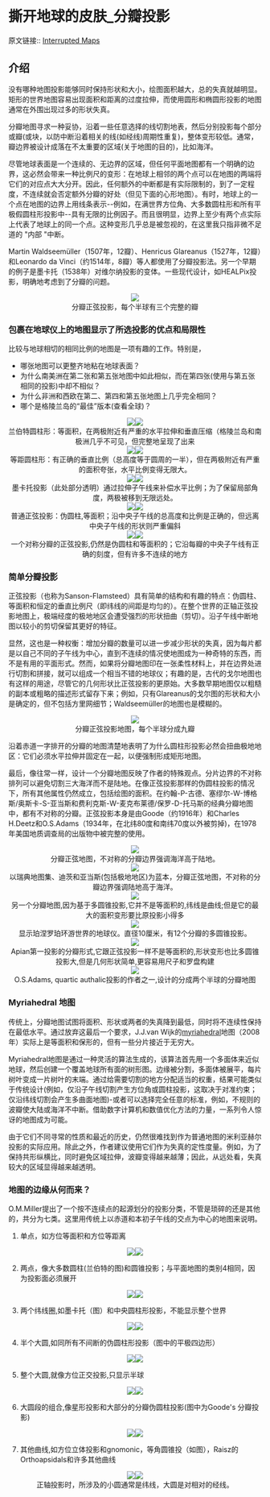 # 撕开地球的皮肤_分瓣投影
原文链接:: [Interrupted Maps](https://web.archive.org/web/20180220050732/http://www.progonos.com/furuti/MapProj/Normal/ProjInt/projInt.html)

## 介绍

没有哪种地图投影能够同时保持形状和大小，绘图面积越大，总的失真就越明显。矩形的世界地图容易出现面积和距离的过度拉伸，而使用圆形和椭圆形投影的地图通常在外围出现过多的形状失真。

分瓣地图寻求一种妥协，沿着一些任意选择的线切割地表，然后分别投影每个部分或瓣(或块，以防中断沿着相关的线(如经线)周期性重复)，整体变形较低。通常，瓣边界被设计成落在不太重要的区域(关于地图的目的)，比如海洋。

尽管地球表面是一个连续的、无边界的区域，但任何平面地图都有一个明确的边界，这必然会带来一种比例尺的变形：在地球上相邻的两个点可以在地图的两端将它们的对应点大大分开。因此，任何额外的中断都是有实际限制的，到了一定程度，不连续就会否定额外分瓣的好处（但见下面的心形地图）。有时，地球上的一个点在地图的边界上用线条表示--例如，在满世界方位角、大多数圆柱形和所有平极假圆柱形投影中--具有无限的比例因子。而且很明显，边界上至少有两个点实际上代表了地球上的同一个点。这种变形几乎总是被忽视的，在这里我只指非微不足道的 "内部 "中断。

Martin Waldseemüller（1507年，12瓣）、Henricus Glareanus（1527年，12瓣）和Leonardo da Vinci（约1514年，8瓣）等人都使用了分瓣投影法。另一个早期的例子是墨卡托（1538年）对维尔纳投影的变体。一些现代设计，如HEALPix投影，明确地考虑到了分瓣的问题。
<div align="center"><img src="./asserts/image_1625385497807_0.png"/></div> 
<center>分瓣正弦投影，每个半球有三个完整的瓣</center>

### 包裹在地球仪上的地图显示了所选投影的优点和局限性

比较与地球相切的相同比例的地图是一项有趣的工作。特别是，

  * 哪张地图可以更整齐地粘在地球表面？
  * 为什么南美洲在第二张和第五张地图中如此相似，而在第四张(使用与第五张相同的投影)中却不相似？
  * 为什么非洲和西欧在第二、第四和第五张地图上几乎完全相同？
  * 哪个是格陵兰岛的“最佳”版本(查看全球)？

<div align="center"><img src="./asserts/image_1625374003267_0.png"/><img src="./asserts/image_1625374010671_0.png"/></div> 
<center>兰伯特圆柱形：等面积，在两极附近有严重的水平拉伸和垂直压缩（格陵兰岛和南极洲几乎不可见，但完整地呈现了出来</center>
<div align="center"><img src="./asserts/image_1625374046912_0.png"/><img src="./asserts/image_1625374053131_0.png"/></div> 
<center>等距圆柱形：有正确的垂直比例（总高度等于圆周的一半），但在两极附近有严重的面积夸张，水平比例变得无限大。</center>
<div align="center"><img src="./asserts/image_1625374097739_0.png"/><img src="./asserts/image_1625374105319_0.png"/></div> 
<center>墨卡托投影（此处部分透明）通过拉伸子午线来补偿水平比例；为了保留局部角度，两极被移到无限远处。</center>
<div align="center"><img src="./asserts/image_1625385333408_0.png"/><img src="./asserts/image_1625385341935_0.png"/></div> 
<center>普通正弦投影：伪圆柱,等面积；沿中央子午线的总高度和比例是正确的，但远离中央子午线的形状则严重偏斜</center>
<div align="center"><img src="./asserts/image_1625385399109_0.png"/><img src="./asserts/image_1625385405173_0.png"/></div> 
<center>一个对称分瓣的正弦投影,仍然是伪圆柱和等面积的；它沿每瓣的中央子午线有正确的刻度，但有许多不连续的地方</center>

### 简单分瓣投影

正弦投影（也称为Sanson-Flamsteed）具有简单的结构和有趣的特点：伪圆柱、等面积和恒定的垂直比例尺（即纬线的间距是均匀的）。在整个世界的正轴正弦投影地图上，极端经度的极地地区会遭受强烈的形状扭曲（剪切）。沿子午线中断地图以较小的剪切保留其更好的特征。

显然，这也是一种权衡：增加分瓣的数量可以进一步减少形状的失真，因为每片都是以自己不同的子午线为中心，直到不连续的情况使地图成为一种奇特的东西，而不是有用的平面形式。然而，如果将分瓣地图印在一张柔性材料上，并在边界处进行切割和拼接，就可以组成一个相当不错的地球仪；有趣的是，古代的戈尔地图也有这样的用途，尽管它的几何形状比正弦投影的更原始。大多数早期地图仅以粗糙的副本或粗略的描述形式留存下来；例如，只有Glareanus的戈尔图的形状和大小是确定的，但不包括方里网细节；Waldseemüller的地图也是模糊的。

<div align="center"><img src="./asserts/image_1625385990556_0.png"/></div>
<center>分瓣正弦投影地图，每个半球分成九瓣</center>

沿着赤道一字排开的分瓣的地图清楚地表明了为什么圆柱形投影必然会扭曲极地地区：它们必须水平拉伸并固定在一起，以便强制形成矩形地图。

最后，像往常一样，设计一个分瓣地图反映了作者的特殊观点。分片边界的不对称排列可以避免切割三大海洋而不是陆地。在像正弦投影那样的伪圆柱投影的情况下，所有其他属性仍然成立，包括绘图的面积。在约翰-P-古德、塞缪尔-W-博格斯/奥斯卡-S-亚当斯和费利克斯-W-麦克布莱德/保罗-D-托马斯的经典分瓣地图中，都有不对称的分瓣。正弦投影本身是由Goode（约1916年）和Charles H.Deetz和O.S.Adams（1934年，在北纬80度和南纬70度以外被剪掉)，在1978年美国地质调查局的出版物中被完整的使用。

<div align="center"><img src="./asserts/image_1625386059846_0.png"/></div> 
<center>分瓣正弦地图，不对称的分瓣边界强调海洋高于陆地。</center>
<div align="center"><img src="./asserts/image_1625386101623_0.png"/></div> 
<center>以瑞典地图集、迪茨和亚当斯(包括极地地区)为蓝本，分瓣正弦地图，不对称的分瓣边界强调陆地高于海洋。</center>
<div align="center"><img src="./asserts/image_1625387838723_0.png"/></div>
<center>另一个分瓣地图,因为基于多圆锥投影,它并不是等面积的,纬线是曲线;但是它的最大的面积变形要比原投影小得多</center>
<div align="center"><img src="./asserts/image_1625387983604_0.png"/></div> 
<center>显示珀涅罗珀环游世界的地球仪。直径10厘米，有12个分瓣的多圆锥投影。</center>
<div align="center"><img src="./asserts/image_1625388040984_0.png"/></div> 
<center>Apian第一投影的分瓣形式,它跟正弦投影一样不是等面积的,形状变形也比多圆锥投影大,但是几何形状简单,更容易用尺子和罗盘构建</center>
<div align="center"><img src="./asserts/image_1625388170059_0.png"/></div> 
<center>O.S.Adams, quartic authalic投影的作者之一,设计的分成两个半球的分瓣地图</center>

### Myriahedral 地图

传统上，分瓣地图试图将面积、形状或两者的失真降到最低，同时将不连续性保持在最低水平。通过放弃这最后一个要求，J.J.van Wijk的[myriahedral](https://www.win.tue.nl/~vanwijk/myriahedral/)地图（2008年）实际上是等面积和保形的，但有一些分片接近于无穷大。

Myriahedral地图是通过一种灵活的算法生成的，该算法首先用一个多面体来近似地球，然后创建一个覆盖地球所有面的树形图。边缘被分割，多面体被展平，每片树叶变成一片树叶的末端。通过给需要切割的地方分配适当的权重，结果可能类似于传统设计(例如，仅沿子午线切割产生方位角或圆柱投影，这取决于对准约束；仅沿纬线切割会产生多曲面地图)-或者可以选择完全任意的标准，例如，不规则的波瓣使大陆或海洋不中断。借助数字计算机和数值优化方法的力量，一系列令人惊讶的地图成为可能。

由于它们不同寻常的性质和最近的历史，仍然很难找到作为普通地图的米利亚赫尔投影的实际应用。除此之外，作者建议使用它们作为失真的定性度量。例如，为了保持共形纵横比，同时避免区域拉伸，波瓣变得越来越薄；因此，从远处看，失真较大的区域显得越来越透明。

### 地图的边缘从何而来？

O.M.Miller提出了一个按不连续点的起源划分的投影分类，不管是琐碎的还是其他的，共分为七类。这里用传统上以赤道和本初子午线的交点为中心的地图来说明。

1. 单点，如方位等面积和方位等距离
<div align="center"><img src="./asserts/image_1625388431319_0.png"/><img src="./asserts/image_1625388447384_0.png"/></div>

2. 两点，像大多数圆柱(兰伯特的图)和圆锥投影；与平面地图的类别4相同，因为投影面必须展开
<div align="center"><img src="./asserts/image_1625388516793_0.png"/><img src="./asserts/image_1625388523604_0.png"/></div>

3. 两个纬线圈,如墨卡托（图）和中央圆柱形投影，不能显示整个世界
<div align="center"><img src="./asserts/image_1625388589227_0.png"/><img src="./asserts/image_1625388593906_0.png"/></div>

4. 半个大圆,如同所有不间断的伪圆柱形投影（图中的平极四边形）
<div align="center"><img src="./asserts/image_1625388639890_0.png"/><img src="./asserts/image_1625388645041_0.png"/></div>

5. 整个大圆,就像方位正交投影,只显示半球
<div align="center"><img src="./asserts/image_1625388709125_0.png"/><img src="./asserts/image_1625388714880_0.png"/></div>

6. 大圆段的组合,像星形投影和大部分的分瓣伪圆柱投影(图中为Goode's 分瓣投影)
<div align="center"><img src="./asserts/image_1625388859433_0.png"/><img src="./asserts/image_1625388864560_0.png"/></div>

7. 其他曲线,如方位立体投影和gnomonic，等角圆锥投（如图），Raisz的Orthoapsidals和许多其他曲线
<div align="center"><img src="./asserts/image_1625388935747_0.png"/><img src="./asserts/image_1625388941280_0.png"/></div>
<center>正轴投影时，所涉及的小圆通常是纬线，大圆是对相对的经线。</center>